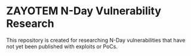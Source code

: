 # ZAYOTEM N-Day Vulnerability Research

This repository is created for researching N-Day vulnerabilities that have not yet been published with exploits or PoCs.

